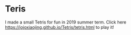 # Teris
I made a small Tetris for fun in 2019 summer term. Click here https://jojoxiaojing.github.io/Tetris/tetris.html to play it!
